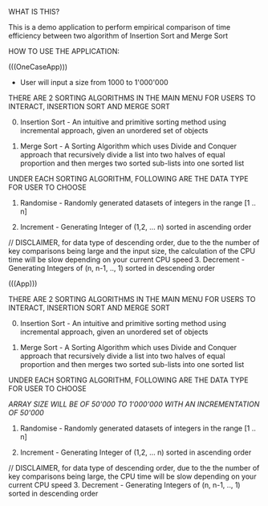 WHAT IS THIS?

This is a demo application to perform empirical comparison of time efficiency between two algorithm of Insertion Sort and Merge Sort

HOW TO USE THE APPLICATION:

(((OneCaseApp)))
- User will input a size from 1000 to 1'000'000

THERE ARE 2 SORTING ALGORITHMS IN THE MAIN MENU FOR USERS TO INTERACT, INSERTION SORT AND MERGE SORT

0. Insertion Sort - An intuitive and primitive sorting method using incremental approach, given an unordered set of objects

1. Merge Sort - A Sorting Algorithm which uses Divide and Conquer approach that recursively divide a list into two halves of equal proportion and then merges two sorted sub-lists into one sorted list

UNDER EACH SORTING ALGORITHM, FOLLOWING ARE THE DATA TYPE FOR USER TO CHOOSE

1. Randomise - Randomly generated datasets of integers in the range [1 .. n]

2. Increment - Generating Integer of (1,2, … n) sorted in ascending order

// DISCLAIMER, for data type of descending order, due to the the number of key comparisons being large and the input size, the calculation of the CPU time will be slow depending on your current CPU speed
3. Decrement - Generating Integers of (n, n-1, .., 1) sorted in descending order

(((App)))

THERE ARE 2 SORTING ALGORITHMS IN THE MAIN MENU FOR USERS TO INTERACT, INSERTION SORT AND MERGE SORT

0. Insertion Sort - An intuitive and primitive sorting method using incremental approach, given an unordered set of objects

1. Merge Sort - A Sorting Algorithm which uses Divide and Conquer approach that recursively divide a list into two halves of equal proportion and then merges two sorted sub-lists into one sorted list

UNDER EACH SORTING ALGORITHM, FOLLOWING ARE THE DATA TYPE FOR USER TO CHOOSE

*ARRAY SIZE WILL BE OF 50'000 TO 1'000'000 WITH AN INCREMENTATION OF 50'000*

1. Randomise - Randomly generated datasets of integers in the range [1 .. n]

2. Increment - Generating Integer of (1,2, … n) sorted in ascending order

// DISCLAIMER, for data type of descending order, due to the the number of key comparisons being large, the CPU time will be slow depending on your current CPU speed
3. Decrement - Generating Integers of (n, n-1, .., 1) sorted in descending order
